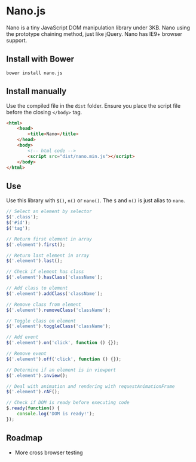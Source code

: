 # Nano.js

Nano is a tiny JavaScript DOM manipulation library under 3KB. Nano using the prototype chaining method, just like jQuery. Nano has IE9+ browser support.

## Install with Bower
```
bower install nano.js
```

## Install manually

Use the compiled file in the `dist` folder. Ensure you place the script file
before the closing `</body>` tag.

```html
<html>
    <head>
        <title>Nano</title>
    </head>
    <body>
        <!-- html code -->
        <script src="dist/nano.min.js"></script>
    </body>
</html>
```

## Use

Use this library with `$()`, `n()` or `nano()`. The `$` and `n()` is just alias to `nano`.

```js
// Select an element by selector
$('.class');
$('#id');
$('tag');

// Return first element in array
$('.element').first();

// Return last element in array
$('.element').last();

// Check if element has class
$('.element').hasClass('className');

// Add class to element
$('.element').addClass('className');

// Remove class from element
$('.element').removeClass('className');

// Toggle class on element
$('.element').toggleClass('className');

// Add event
$('.element').on('click', function () {});

// Remove event
$('.element').off('click', function () {});

// Determine if an element is in viewport
$('.element').inview();

// Deal with animation and rendering with requestAnimationFrame
$('.element').rAF();

// Check if DOM is ready before executing code
$.ready(function() {
    console.log('DOM is ready!');
});
```

## Roadmap
- More cross browser testing
